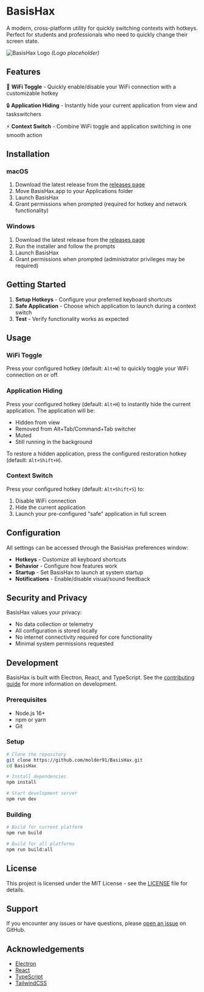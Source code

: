 # BasisHax

A modern, cross-platform utility for quickly switching contexts with hotkeys. Perfect for students and professionals who need to quickly change their screen state.

![BasisHax Logo](assets/logo.png) *(Logo placeholder)*

## Features

🔄 **WiFi Toggle** - Quickly enable/disable your WiFi connection with a customizable hotkey

🔒 **Application Hiding** - Instantly hide your current application from view and taskswitchers

⚡ **Context Switch** - Combine WiFi toggle and application switching in one smooth action

## Installation

### macOS

1. Download the latest release from the [releases page](https://github.com/molder91/BasisHax/releases)
2. Move BasisHax.app to your Applications folder
3. Launch BasisHax
4. Grant permissions when prompted (required for hotkey and network functionality)

### Windows

1. Download the latest release from the [releases page](https://github.com/molder91/BasisHax/releases)
2. Run the installer and follow the prompts
3. Launch BasisHax
4. Grant permissions when prompted (administrator privileges may be required)

## Getting Started

1. **Setup Hotkeys** - Configure your preferred keyboard shortcuts
2. **Safe Application** - Choose which application to launch during a context switch
3. **Test** - Verify functionality works as expected

## Usage

### WiFi Toggle

Press your configured hotkey (default: `Alt+W`) to quickly toggle your WiFi connection on or off.

### Application Hiding

Press your configured hotkey (default: `Alt+H`) to instantly hide the current application. The application will be:
- Hidden from view
- Removed from Alt+Tab/Command+Tab switcher
- Muted
- Still running in the background

To restore a hidden application, press the configured restoration hotkey (default: `Alt+Shift+H`).

### Context Switch

Press your configured hotkey (default: `Alt+Shift+S`) to:
1. Disable WiFi connection
2. Hide the current application
3. Launch your pre-configured "safe" application in full screen

## Configuration

All settings can be accessed through the BasisHax preferences window:

- **Hotkeys** - Customize all keyboard shortcuts
- **Behavior** - Configure how features work
- **Startup** - Set BasisHax to launch at system startup
- **Notifications** - Enable/disable visual/sound feedback

## Security and Privacy

BasisHax values your privacy:
- No data collection or telemetry
- All configuration is stored locally
- No internet connectivity required for core functionality
- Minimal system permissions requested

## Development

BasisHax is built with Electron, React, and TypeScript. See the [contributing guide](CONTRIBUTING.md) for more information on development.

### Prerequisites

- Node.js 16+
- npm or yarn
- Git

### Setup

```bash
# Clone the repository
git clone https://github.com/molder91/BasisHax.git
cd BasisHax

# Install dependencies
npm install

# Start development server
npm run dev
```

### Building

```bash
# Build for current platform
npm run build

# Build for all platforms
npm run build:all
```

## License

This project is licensed under the MIT License - see the [LICENSE](LICENSE) file for details.

## Support

If you encounter any issues or have questions, please [open an issue](https://github.com/molder91/BasisHax/issues/new) on GitHub.

## Acknowledgements

- [Electron](https://www.electronjs.org/)
- [React](https://reactjs.org/)
- [TypeScript](https://www.typescriptlang.org/)
- [TailwindCSS](https://tailwindcss.com/) 